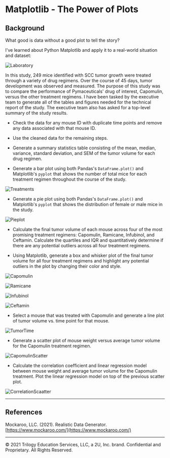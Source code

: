 # Matplotlib - The Power of Plots

## Background

What good is data without a good plot to tell the story?

I've learned about Python Matplotlib and apply it to a real-world situation and dataset:

![Laboratory](Images/Laboratory.jpg)

In this study, 249 mice identified with SCC tumor growth were treated through a variety of drug regimens. Over the course of 45 days, tumor development was observed and measured. The purpose of this study was to compare the performance of Pymaceuticals' drug of interest, Capomulin, versus the other treatment regimens. I have been tasked by the executive team to generate all of the tables and figures needed for the technical report of the study. The executive team also has asked for a top-level summary of the study results.


* Check the data for any mouse ID with duplicate time points and remove any data associated with that mouse ID.

* Use the cleaned data for the remaining steps.

* Generate a summary statistics table consisting of the mean, median, variance, standard deviation, and SEM of the tumor volume for each drug regimen.

* Generate a bar plot using both Pandas's `DataFrame.plot()` and Matplotlib's `pyplot` that shows  the number of total mice for each treatment regimen throughout the course of the study.

![Treatments](Images/treatments.png)

* Generate a pie plot using both Pandas's `DataFrame.plot()` and Matplotlib's `pyplot` that shows the distribution of female or male mice in the study.

![Pieplot](Images/Pie.png)

* Calculate the final tumor volume of each mouse across four of the most promising treatment regimens: Capomulin, Ramicane, Infubinol, and Ceftamin. Calculate the quartiles and IQR and quantitatively determine if there are any potential outliers across all four treatment regimens.

* Using Matplotlib, generate a box and whisker plot of the final tumor volume for all four treatment regimens and highlight any potential outliers in the plot by changing their color and style.

![Capomulin](Images/capomulin.png)

![Ramicane](Images/ramicane.png)

![Infubinol](Images/infubinol.png)

![Ceftamin](Images/ceftamin.png)

* Select a mouse that was treated with Capomulin and generate a line plot of tumor volume vs. time point for that mouse.

![TumorTime](Images/tumor_time.png)



* Generate a scatter plot of mouse weight versus average tumor volume for the Capomulin treatment regimen.

![CapomulinScatter](Images/capomulin_scatter.png)



* Calculate the correlation coefficient and linear regression model between mouse weight and average tumor volume for the Capomulin treatment. Plot the linear regression model on top of the previous scatter plot.

![CorrelationScaatter](Images/correlation_scatter.png)




- - -

## References

Mockaroo, LLC. (2021). Realistic Data Generator. [https://www.mockaroo.com/](https://www.mockaroo.com/)

- - -

© 2021 Trilogy Education Services, LLC, a 2U, Inc. brand. Confidential and Proprietary. All Rights Reserved.
